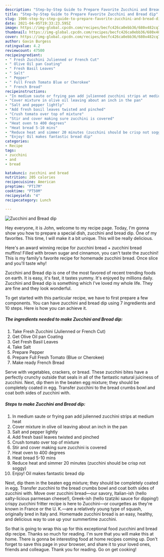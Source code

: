 ```yaml
---
description: "Step-by-Step Guide to Prepare Favorite Zucchini and Bread dip"
title: "Step-by-Step Guide to Prepare Favorite Zucchini and Bread dip"
slug: 1986-step-by-step-guide-to-prepare-favorite-zucchini-and-bread-dip
date: 2021-04-05T19:33:23.595Z
image: https://img-global.cpcdn.com/recipes/becfc426ca0ebb36/680x482cq70/zucchini-and-bread-dip-recipe-main-photo.jpg
thumbnail: https://img-global.cpcdn.com/recipes/becfc426ca0ebb36/680x482cq70/zucchini-and-bread-dip-recipe-main-photo.jpg
cover: https://img-global.cpcdn.com/recipes/becfc426ca0ebb36/680x482cq70/zucchini-and-bread-dip-recipe-main-photo.jpg
author: Gavin Burgess
ratingvalue: 4.2
reviewcount: 47500
recipeingredient:
- " Fresh Zucchini Julienned or French Cut"
- " Olive Oil pan Coating"
- " Fresh Basil Leaves"
- " Salt"
- " Pepper"
- " Full Fresh Tomato Blue or Cherokee"
- " French Bread"
recipeinstructions:
- "In medium saute or frying pan add julienned zucchini strips at medium heat"
- "Cover mixture in olive oil leaving about an inch in the pan"
- "Salt and pepper lightly"
- "Add fresh basil leaves twisted and pinched"
- "Crush tomato over top of mixture"
- "Stir and cover making sure zucchini is covered"
- "Heat oven to 400 degrees"
- "Heat bread 5-10 mins"
- "Reduce heat and simmer 20 minutes (zucchini should be crisp not soggy)"
- "Enjoy! Oil makes fantastic bread dip"
categories:
- Recipe
tags:
- zucchini
- and
- bread

katakunci: zucchini and bread 
nutrition: 205 calories
recipecuisine: American
preptime: "PT17M"
cooktime: "PT50M"
recipeyield: "4"
recipecategory: Lunch

---
```



![Zucchini and Bread dip](https://img-global.cpcdn.com/recipes/becfc426ca0ebb36/680x482cq70/zucchini-and-bread-dip-recipe-main-photo.jpg)

Hey everyone, it is John, welcome to my recipe page. Today, I'm gonna show you how to prepare a special dish, zucchini and bread dip. One of my favorites. This time, I will make it a bit unique. This will be really delicious.

Here&#39;s an award winning recipe for zucchini bread + zucchini bread muffins! Filled with brown sugar and cinnamon, you can&#39;t taste the zucchini! This is my family&#39;s favorite recipe for homemade zucchini bread. Once slice and you&#39;ll taste why!

Zucchini and Bread dip is one of the most favored of recent trending foods on earth. It is easy, it's fast, it tastes yummy. It's enjoyed by millions daily. Zucchini and Bread dip is something which I've loved my whole life. They are fine and they look wonderful.


To get started with this particular recipe, we have to first prepare a few components. You can have zucchini and bread dip using 7 ingredients and 10 steps. Here is how you can achieve it.

<!--inarticleads1-->

##### The ingredients needed to make Zucchini and Bread dip:

1. Take  Fresh Zucchini (Julienned or French Cut)
1. Get  Olive Oil pan Coating
1. Get  Fresh Basil Leaves
1. Take  Salt
1. Prepare  Pepper
1. Prepare  Full Fresh Tomato (Blue or Cherokee)
1. Make ready  French Bread


Serve with vegetables, crackers, or bread. These zucchini bites have a perfectly crunchy outside that seals in all of the fantastic natural juiciness of zucchini. Next, dip them in the beaten egg mixture; they should be completely coated in egg. Transfer zucchini to the bread crumbs bowl and coat both sides of zucchini with. 

<!--inarticleads2-->

##### Steps to make Zucchini and Bread dip:

1. In medium saute or frying pan add julienned zucchini strips at medium heat
1. Cover mixture in olive oil leaving about an inch in the pan
1. Salt and pepper lightly
1. Add fresh basil leaves twisted and pinched
1. Crush tomato over top of mixture
1. Stir and cover making sure zucchini is covered
1. Heat oven to 400 degrees
1. Heat bread 5-10 mins
1. Reduce heat and simmer 20 minutes (zucchini should be crisp not soggy)
1. Enjoy! Oil makes fantastic bread dip


Next, dip them in the beaten egg mixture; they should be completely coated in egg. Transfer zucchini to the bread crumbs bowl and coat both sides of zucchini with. Move over zucchini bread—our savory, Italian-ish (hello salty-licious parmesan cheese!), Greek-ish (hello tzatziki sauce for dipping!) crispy zucchini fritter recipe is here to Zucchini—or courgettes as they&#39;re known in France or the U. K.—are a relatively young type of squash, originally bred in Italy and. Homemade zucchini bread is an easy, healthy, and delicious way to use up your summertime zucchini. 

So that is going to wrap this up for this exceptional food zucchini and bread dip recipe. Thanks so much for reading. I'm sure that you will make this at home. There is gonna be interesting food at home recipes coming up. Don't forget to save this page in your browser, and share it to your loved ones, friends and colleague. Thank you for reading. Go on get cooking!
